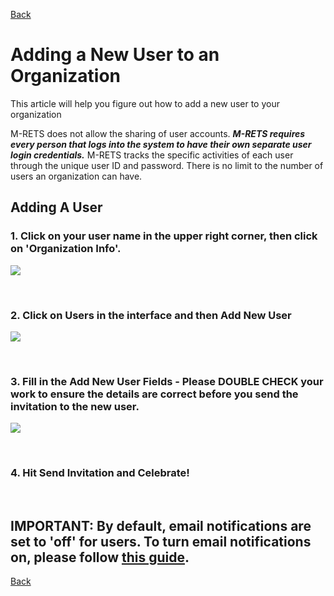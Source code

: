 [Back](https://mrets.github.io/Help/index)

# Adding a New User to an Organization


This article will help you figure out how to add a new user to your organization

M-RETS does not allow the sharing of user accounts. ***M-RETS requires every person that logs into the system to have their own separate user login credentials.*** M-RETS tracks the specific activities of each user through the unique user ID and password. There is no limit to the number of users an organization can have.

## Adding A User


### 1. Click on your user name in the upper right corner, then click on 'Organization Info'.

![](https://github.com/mrets/photos/blob/master/adding_new_user1b.png?raw=true)

<br>

### 2. Click on Users in the interface and then Add New User

![](https://github.com/mrets/photos/blob/master/adding_new_user2b.png?raw=true)

<br>

### 3. Fill in the Add New User Fields - Please DOUBLE CHECK your work to ensure the details are correct before you send the invitation to the new user.

![](https://github.com/mrets/photos/blob/master/adding_new_user3b.png?raw=true)

<br>

### 4. Hit Send Invitation and Celebrate!

<br>

## IMPORTANT: By default, email notifications are set to 'off' for users. To turn email notifications on, please follow [this guide](https://mrets.github.io/Help/billing_email_notifications).

[Back](https://mrets.github.io/Help/index)
